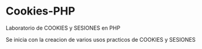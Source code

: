 # Cookies-PHP
Laboratorio de COOKIES y SESIONES en PHP

Se inicia con la creacion de varios usos practicos de COOKIES y SESIONES
